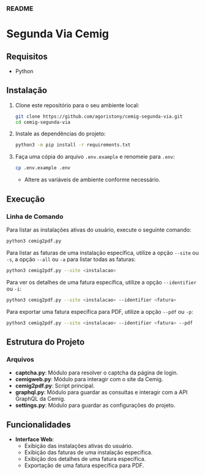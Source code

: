 ### README

# Segunda Via Cemig

## Requisitos

- Python

## Instalação

1. Clone este repositório para o seu ambiente local:
    ```bash
    git clone https://github.com/agoristony/cemig-segunda-via.git
    cd cemig-segunda-via
    ```

2. Instale as dependências do projeto:
    ```bash
    python3 -m pip install -r requirements.txt
    ```

3. Faça uma cópia do arquivo `.env.example` e renomeie para `.env`:
    ```bash
    cp .env.example .env
    ```
    - Altere as variáveis de ambiente conforme necessário.


## Execução

### Linha de Comando

Para listar as instalações ativas do usuário, execute o seguinte comando:
```bash
python3 cemig2pdf.py
```

Para listar as faturas de uma instalação específica, utilize a opção `--site` ou `-s`, a opção `--all` ou `-a` para listar todas as faturas:
```bash
python3 cemig2pdf.py --site <instalacao>
```

Para ver os detalhes de uma fatura específica, utilize a opção `--identifier` ou `-i`:
```bash
python3 cemig2pdf.py --site <instalacao> --identifier <fatura>
```

Para exportar uma fatura específica para PDF, utilize a opção `--pdf` ou `-p`:
```bash
python3 cemig2pdf.py --site <instalacao> --identifier <fatura> --pdf
```

## Estrutura do Projeto

### Arquivos

- **captcha.py**: Módulo para resolver o captcha da página de login.
- **cemigweb.py**: Módulo para interagir com o site da Cemig.
- **cemig2pdf.py**: Script principal.
- **graphql.py**: Módulo para guardar as consultas e interagir com a API GraphQL da Cemig.
- **settings.py**: Módulo para guardar as configurações do projeto.


## Funcionalidades

- **Interface Web**:
  - Exibição das instalações ativas do usuário.
  - Exibição das faturas de uma instalação específica.
  - Exibição dos detalhes de uma fatura específica.
  - Exportação de uma fatura específica para PDF.
